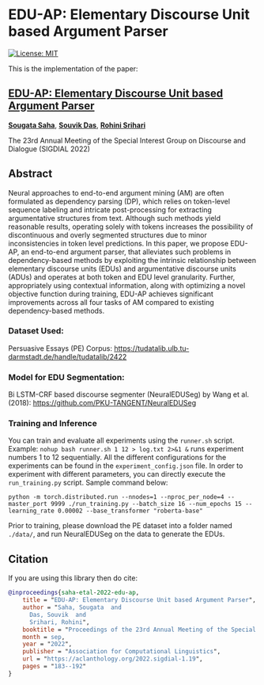 # EDU-AP: Elementary Discourse Unit based Argument Parser
[![License: MIT](https://img.shields.io/badge/License-MIT-yellow.svg)](https://opensource.org/licenses/MIT)

This is the implementation of the paper:

## [**EDU-AP: Elementary Discourse Unit based Argument Parser**](https://aclanthology.org/2022.sigdial-1.19/)
[**Sougata Saha**](https://www.linkedin.com/in/sougata-saha-8964149a/), [**Souvik Das**](https://www.linkedin.com/in/souvikdas23/), [**Rohini Srihari**](https://www.acsu.buffalo.edu/~rohini/) 

The 23rd Annual Meeting of the Special Interest Group on Discourse and Dialogue (SIGDIAL 2022)

## Abstract
Neural approaches to end-to-end argument mining (AM) are often formulated as dependency parsing (DP), which relies on token-level sequence labeling and intricate post-processing for extracting argumentative structures from text. Although such methods yield reasonable results, operating solely with tokens increases the possibility of discontinuous and overly segmented structures due to minor inconsistencies in token level predictions. In this paper, we propose EDU-AP, an end-to-end argument parser, that alleviates such problems in dependency-based methods by exploiting the intrinsic relationship between elementary discourse units (EDUs) and argumentative discourse units (ADUs) and operates at both token and EDU level granularity. Further, appropriately using contextual information, along with optimizing a novel objective function during training, EDU-AP achieves significant improvements across all four tasks of AM compared to existing dependency-based methods.

### Dataset Used:
Persuasive Essays (PE) Corpus: https://tudatalib.ulb.tu-darmstadt.de/handle/tudatalib/2422

### Model for EDU Segmentation:
Bi LSTM-CRF based discourse segmenter (NeuralEDUSeg) by Wang et al. (2018): https://github.com/PKU-TANGENT/NeuralEDUSeg

### Training and Inference
You can train and evaluate all experiments using the `runner.sh` script. Example: `nohup bash runner.sh 1 12 > log.txt 2>&1 &` runs experiment numbers 1 to 12 sequentially. All the different configurations for the experiments can be found in the `experiment_config.json` file.
In order to experiment with different parameters, you can directly execute the `run_training.py` script. Sample command below:

```
python -m torch.distributed.run --nnodes=1 --nproc_per_node=4 --master_port 9999 ./run_training.py --batch_size 16 --num_epochs 15 --learning_rate 0.00002 --base_transformer "roberta-base"
```
Prior to training, please download the PE dataset into a folder named `./data/`, and run NeuralEDUSeg on the data to generate the EDUs.

## Citation
If you are using this library then do cite: 
```bibtex
@inproceedings{saha-etal-2022-edu-ap,
    title = "EDU-AP: Elementary Discourse Unit based Argument Parser",
    author = "Saha, Sougata  and
      Das, Souvik  and
      Srihari, Rohini",
    booktitle = "Proceedings of the 23rd Annual Meeting of the Special Interest Group on Discourse and Dialogue",
    month = sep,
    year = "2022",
    publisher = "Association for Computational Linguistics",
    url = "https://aclanthology.org/2022.sigdial-1.19",
    pages = "183--192"
}
```
